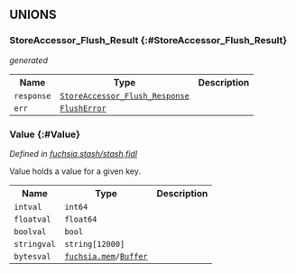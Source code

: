 
## **UNIONS**

### StoreAccessor_Flush_Result {:#StoreAccessor_Flush_Result}
*generated*


<table>
    <tr><th>Name</th><th>Type</th><th>Description</th></tr><tr>
            <td><code>response</code></td>
            <td>
                <code><a class='link' href='#StoreAccessor_Flush_Response'>StoreAccessor_Flush_Response</a></code>
            </td>
            <td></td>
        </tr><tr>
            <td><code>err</code></td>
            <td>
                <code><a class='link' href='#FlushError'>FlushError</a></code>
            </td>
            <td></td>
        </tr></table>

### Value {:#Value}
*Defined in [fuchsia.stash/stash.fidl](https://fuchsia.googlesource.com/fuchsia/+/master/sdk/fidl/fuchsia.stash/stash.fidl#35)*

 Value holds a value for a given key.

<table>
    <tr><th>Name</th><th>Type</th><th>Description</th></tr><tr>
            <td><code>intval</code></td>
            <td>
                <code>int64</code>
            </td>
            <td></td>
        </tr><tr>
            <td><code>floatval</code></td>
            <td>
                <code>float64</code>
            </td>
            <td></td>
        </tr><tr>
            <td><code>boolval</code></td>
            <td>
                <code>bool</code>
            </td>
            <td></td>
        </tr><tr>
            <td><code>stringval</code></td>
            <td>
                <code>string[12000]</code>
            </td>
            <td></td>
        </tr><tr>
            <td><code>bytesval</code></td>
            <td>
                <code><a class='link' href='../fuchsia.mem/index.html'>fuchsia.mem</a>/<a class='link' href='../fuchsia.mem/index.html#Buffer'>Buffer</a></code>
            </td>
            <td></td>
        </tr></table>
